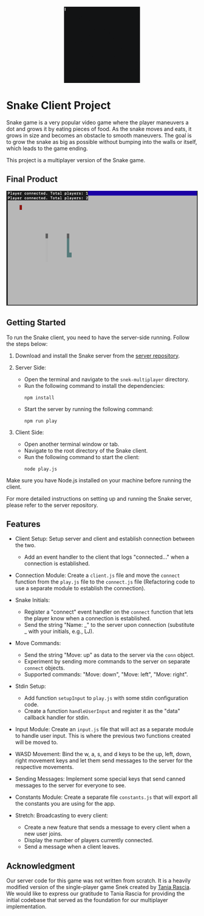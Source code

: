 <p align="center">
  <img src="snek.gif" alt="Timer Animation" width="200" height="200" />
</p>

# Snake Client Project

Snake game is a very popular video game where the player maneuvers a dot and grows it by eating pieces of food. As the snake moves and eats, it grows in size and becomes an obstacle to smooth maneuvers. The goal is to grow the snake as big as possible without bumping into the walls or itself, which leads to the game ending.

This project is a multiplayer version of the Snake game.

## Final Product

![Screenshot](snip.png)

## Getting Started

To run the Snake client, you need to have the server-side running. Follow the steps below:

1. Download and install the Snake server from the [server repository](https://github.com/taniarascia/snek).

2. Server Side:
   - Open the terminal and navigate to the `snek-multiplayer` directory.
   - Run the following command to install the dependencies:
     ```
     npm install
     ```
   - Start the server by running the following command:
     ```
     npm run play
     ```

3. Client Side:
   - Open another terminal window or tab.
   - Navigate to the root directory of the Snake client.
   - Run the following command to start the client:
     ```
     node play.js
     ```

Make sure you have Node.js installed on your machine before running the client.

For more detailed instructions on setting up and running the Snake server, please refer to the server repository.

## Features

- Client Setup: Setup server and client and establish connection between the two.
  - Add an event handler to the client that logs "connected..." when a connection is established.

- Connection Module: Create a `client.js` file and move the `connect` function from the `play.js` file to the `connect.js` file (Refactoring code to use a separate module to establish the connection).

- Snake Initials:
  - Register a "connect" event handler on the `connect` function that lets the player know when a connection is established.
  - Send the string "Name: _" to the server upon connection (substitute _ with your initials, e.g., LJ).

- Move Commands:
  - Send the string "Move: up" as data to the server via the `conn` object.
  - Experiment by sending more commands to the server on separate `connect` objects.
  - Supported commands: "Move: down", "Move: left", "Move: right".

- Stdin Setup:
  - Add function `setupInput` to `play.js` with some stdin configuration code.
  - Create a function `handleUserInput` and register it as the "data" callback handler for stdin.

- Input Module: Create an `input.js` file that will act as a separate module to handle user input. This is where the previous two functions created will be moved to.

- WASD Movement: Bind the w, a, s, and d keys to be the up, left, down, right movement keys and let them send messages to the server for the respective movements.

- Sending Messages: Implement some special keys that send canned messages to the server for everyone to see.

- Constants Module: Create a separate file `constants.js` that will export all the constants you are using for the app.

- Stretch: Broadcasting to every client:
  - Create a new feature that sends a message to every client when a new user joins.
  - Display the number of players currently connected.
  - Send a message when a client leaves.


## Acknowledgment

Our server code for this game was not written from scratch. It is a heavily modified version of the single-player game Snek created by [Tania Rascia](https://www.taniarascia.com). We would like to express our gratitude to Tania Rascia for providing the initial codebase that served as the foundation for our multiplayer implementation.

